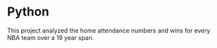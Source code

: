 # Python

This project analyzed the home attendance numbers and wins for every NBA team over a 19 year span.
